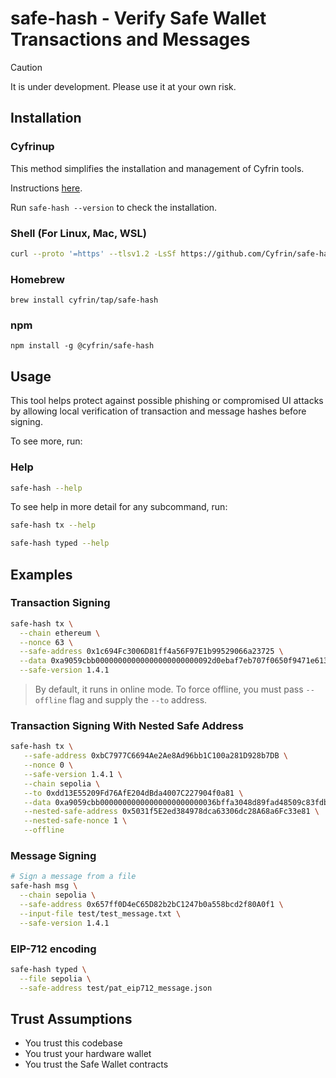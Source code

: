 # safe-hash - Verify Safe Wallet Transactions and Messages

> [!CAUTION]
> It is under development. Please use it at your own risk.

## Installation 

### Cyfrinup

This method simplifies the installation and management of Cyfrin tools.

Instructions [here](https://github.com/Cyfrin/up).

Run `safe-hash --version` to check the installation.


### Shell (For Linux, Mac, WSL)

```bash
curl --proto '=https' --tlsv1.2 -LsSf https://github.com/Cyfrin/safe-hash-rs/releases/latest/download/safe-hash-installer.sh | sh
```

### Homebrew 

```
brew install cyfrin/tap/safe-hash
```

### npm

```
npm install -g @cyfrin/safe-hash
```

## Usage

This tool helps protect against possible phishing or compromised UI attacks by allowing local verification of transaction and message hashes before signing.

To see more, run:

### Help

```bash
safe-hash --help
```

To see help in more detail for any subcommand, run:

```bash
safe-hash tx --help
```

```bash
safe-hash typed --help
```

## Examples

### Transaction Signing

```bash
safe-hash tx \
  --chain ethereum \
  --nonce 63 \
  --safe-address 0x1c694Fc3006D81ff4a56F97E1b99529066a23725 \
  --data 0xa9059cbb00000000000000000000000092d0ebaf7eb707f0650f9471e61348f4656c29bc00000000000000000000000000000000000000000000000000000005d21dba00 \
  --safe-version 1.4.1
```
> By default, it runs in online mode. To force offline, you must pass `--offline` flag and supply the `--to` address.

### Transaction Signing With Nested Safe Address

```bash
safe-hash tx \
   --safe-address 0xbC7977C6694Ae2Ae8Ad96bb1C100a281D928b7DB \
   --nonce 0 \
   --safe-version 1.4.1 \
   --chain sepolia \
   --to 0xdd13E55209Fd76AfE204dBda4007C227904f0a81 \
   --data 0xa9059cbb00000000000000000000000036bffa3048d89fad48509c83fdb6a3410232f3d300000000000000000000000000000000000000000000000000038d7ea4c68000 \
   --nested-safe-address 0x5031f5E2ed384978dca63306dc28A68a6Fc33e81 \
   --nested-safe-nonce 1 \
   --offline
```

### Message Signing

```bash
# Sign a message from a file
safe-hash msg \
  --chain sepolia \
  --safe-address 0x657ff0D4eC65D82b2bC1247b0a558bcd2f80A0f1 \
  --input-file test/test_message.txt \
  --safe-version 1.4.1
```

### EIP-712 encoding

```bash
safe-hash typed \
  --file sepolia \
  --safe-address test/pat_eip712_message.json
```

## Trust Assumptions
* You trust this codebase
* You trust your hardware wallet
* You trust the Safe Wallet contracts
